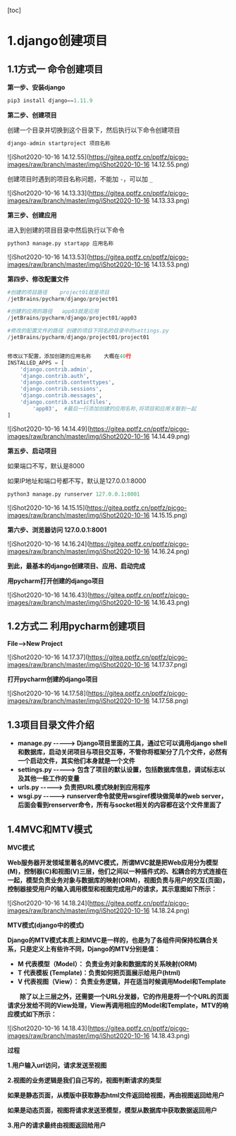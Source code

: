 [toc]



# 1.django创建项目

## 1.1方式一	命令创建项目

**第一步、安装django**

```python
pip3 install django==1.11.9
```



**第二步、创建项目**

创建一个目录并切换到这个目录下，然后执行以下命令创建项目

```python
django-admin startproject 项目名称
```

![iShot2020-10-16 14.12.55](https://gitea.pptfz.cn/pptfz/picgo-images/raw/branch/master/img/iShot2020-10-16 14.12.55.png)



创建项目时遇到的项目名称问题，不能加 `-`，可以加 `_`

![iShot2020-10-16 14.13.33](https://gitea.pptfz.cn/pptfz/picgo-images/raw/branch/master/img/iShot2020-10-16 14.13.33.png)



**第三步、创建应用**

进入到创建的项目目录中然后执行以下命令

```python
python3 manage.py startapp 应用名称
```

![iShot2020-10-16 14.13.53](https://gitea.pptfz.cn/pptfz/picgo-images/raw/branch/master/img/iShot2020-10-16 14.13.53.png)



**第四步、修改配置文件**

```python
#创建的项目路径	project01就是项目
/jetBrains/pycharm/django/project01

#创建的应用的路径	app03就是应用
/jetBrains/pycharm/django/project01/app03

#修改的配置文件的路径	创建的项目下同名的目录中的settings.py
/jetBrains/pycharm/django/project01/project01


修改以下配置，添加创建的应用名称	大概在40行
INSTALLED_APPS = [
    'django.contrib.admin',
    'django.contrib.auth',
    'django.contrib.contenttypes',
    'django.contrib.sessions',
    'django.contrib.messages',
    'django.contrib.staticfiles',
		'app03',  #最后一行添加创建的应用名称,将项目和应用关联到一起
]
```

![iShot2020-10-16 14.14.49](https://gitea.pptfz.cn/pptfz/picgo-images/raw/branch/master/img/iShot2020-10-16 14.14.49.png)



**第五步、启动项目**

如果端口不写，默认是8000

如果IP地址和端口号都不写，默认是127.0.0.1:8000

```python
python3 manage.py runserver 127.0.0.1:8001
```

![iShot2020-10-16 14.15.15](https://gitea.pptfz.cn/pptfz/picgo-images/raw/branch/master/img/iShot2020-10-16 14.15.15.png)



**第六步、浏览器访问	127.0.0.1:8001**

![iShot2020-10-16 14.16.24](https://gitea.pptfz.cn/pptfz/picgo-images/raw/branch/master/img/iShot2020-10-16 14.16.24.png)

**到此，最基本的django创建项目、应用、启动完成**



**用pycharm打开创建的django项目**

![iShot2020-10-16 14.16.43](https://gitea.pptfz.cn/pptfz/picgo-images/raw/branch/master/img/iShot2020-10-16 14.16.43.png)



## 1.2方式二	利用pycharm创建项目

**File-->New Project**

![iShot2020-10-16 14.17.37](https://gitea.pptfz.cn/pptfz/picgo-images/raw/branch/master/img/iShot2020-10-16 14.17.37.png)

**打开pycharm创建的django项目**

![iShot2020-10-16 14.17.58](https://gitea.pptfz.cn/pptfz/picgo-images/raw/branch/master/img/iShot2020-10-16 14.17.58.png)



## 1.3项目目录文件介绍

- **manage.py -----> Django项目里面的工具，通过它可以调用django shell和数据库，启动关闭项目与项目交互等，不管你将框架分了几个文件，必然有一个启动文件，其实他们本身就是一个文件**
- **settings.py -----> 包含了项目的默认设置，包括数据库信息，调试标志以及其他一些工作的变量**
- **urls.py -----> 负责把URL模式映射到应用程序**
- **wsgi.py -----> runserver命令就使用wsgiref模块做简单的web server，后面会看到renserver命令，所有与socket相关的内容都在这个文件里面了**



## 1.4MVC和MTV模式

**MVC模式**

**Web服务器开发领域里著名的MVC模式，所谓MVC就是把Web应用分为模型(M)，控制器(C)和视图(V)三层，他们之间以一种插件式的、松耦合的方式连接在一起，模型负责业务对象与数据库的映射(ORM)，视图负责与用户的交互(页面)，控制器接受用户的输入调用模型和视图完成用户的请求，其示意图如下所示：**

![iShot2020-10-16 14.18.24](https://gitea.pptfz.cn/pptfz/picgo-images/raw/branch/master/img/iShot2020-10-16 14.18.24.png)





**MTV模式(django中的模式)**

**Django的MTV模式本质上和MVC是一样的，也是为了各组件间保持松耦合关系，只是定义上有些许不同，Django的MTV分别是值：**

- **M 代表模型（Model）： 负责业务对象和数据库的关系映射(ORM)**
- **T 代表模板 (Template)：负责如何把页面展示给用户(html)**
- **V 代表视图（View）：   负责业务逻辑，并在适当时候调用Model和Template**

　　**除了以上三层之外，还需要一个URL分发器，它的作用是将一个个URL的页面请求分发给不同的View处理，View再调用相应的Model和Template，MTV的响应模式如下所示：**

![iShot2020-10-16 14.18.43](https://gitea.pptfz.cn/pptfz/picgo-images/raw/branch/master/img/iShot2020-10-16 14.18.43.png)

**过程**

**1.用户输入url访问，请求发送至视图**

**2.视图的业务逻辑是我们自己写的，视图判断请求的类型**

**如果是静态页面，从模版中获取静态html文件返回给视图，再由视图返回给用户**

**如果是动态页面，视图将请求发送至模型，模型从数据库中获取数据返回用户**

**3.用户的请求最终由视图返回给用户**

